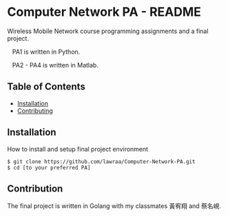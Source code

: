 <!DOCTYPE html>
<html lang="en">
<head>
  <meta charset="UTF-8">
  <meta name="viewport" content="width=device-width, initial-scale=1.0">
</head>
<body>
  <h1>Computer Network PA - README</h1>
  <p>Wireless Mobile Network course programming assignments and a final project.</p>
  <p>&nbsp;&nbsp;&nbsp;PA1 is written in Python.</p>
  <p>&nbsp;&nbsp;&nbsp;PA2 - PA4 is written in Matlab.</p>

  <h2>Table of Contents</h2>
  <ul>
    <li><a href="#installation">Installation</a></li>
    <li><a href="#contribution">Contributing</a></li>
  </ul>

  <h2 id="installation">Installation</h2>
  <p>
    How to install and setup final project environment
  </p>
  <pre><code>$ git clone https://github.com/lawraa/Computer-Network-PA.git
$ cd [to your preferred PA]
</code></pre>

  <h2 id="contribution">Contribution</h2>
  <p>
    The final project is written in Golang with my classmates 黃宥翔 and 蔡名峴.
  </p>
</body>
</html>
